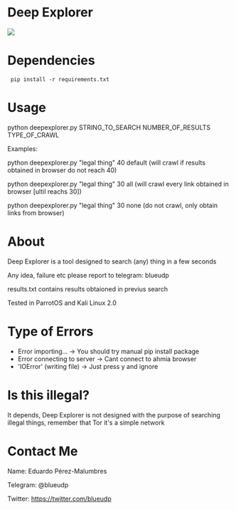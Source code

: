 # Deep Explorer
<a href="https://asciinema.org/a/DFmZ61APHIZnwfXFHn4sAxfJm" target="_blank"><img src="https://asciinema.org/a/DFmZ61APHIZnwfXFHn4sAxfJm.svg" /></a>
# Dependencies
     pip install -r requirements.txt
# Usage

python deepexplorer.py STRING_TO_SEARCH NUMBER_OF_RESULTS TYPE_OF_CRAWL

Examples:

python deepexplorer.py "legal thing" 40 default (will crawl if results obtained in browser do not reach 40)

python deepexplorer.py "legal thing" 30 all (will crawl every link obtained in browser [ultil reachs 30])

python deepexplorer.py "legal thing" 30 none (do not crawl, only obtain links from browser)


# About
Deep Explorer is a tool designed to search (any) thing in a few seconds

Any idea, failure etc please report to telegram: blueudp

results.txt contains results obtaioned in previus search

Tested in ParrotOS and Kali Linux 2.0

# Type of Errors
+ Error importing... -> You should try manual pip install package
+ Error connecting to server -> Cant connect to ahmia browser
+ 'IOError' (writing file) -> Just press y and ignore

# Is this illegal?
It depends, Deep Explorer is not designed with the purpose of searching illegal things, remember that Tor it's a simple network

# Contact Me
Name: Eduardo Pérez-Malumbres

Telegram: @blueudp

Twitter: https://twitter.com/blueudp
